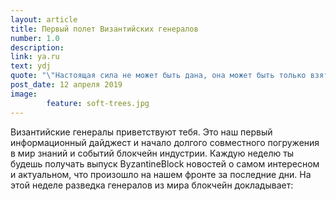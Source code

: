 ```yaml
---
layout: article
title: Первый полет Византийских генералов
number: 1.0
description: 
link: ya.ru
text: ydj
quote: "\"Настоящая сила не может быть дана, она может быть только взята...\" (с) \"Крестный Отец\" (1972)"
post_date: 12 апреля 2019
image: 
        feature: soft-trees.jpg
---
```


Византийские генералы приветствуют тебя. Это наш первый информационный дайджест и начало долгого совместного погружения в мир знаний и событий блокчейн индустрии. Каждую неделю ты будешь получать выпуск ByzantineBlock новостей о самом интересном и актуальном, что произошло на нашем фронте за последние дни. На этой неделе разведка генералов из мира блокчейн докладывает: